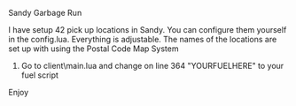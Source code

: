 Sandy Garbage Run

I have setup 42 pick up locations in Sandy. You can configure them yourself in the config.lua. Everything is adjustable.
The names of the locations are set up with using the Postal Code Map System

1. Go to client\main.lua and change on line 364 "YOURFUELHERE" to your fuel script

Enjoy
